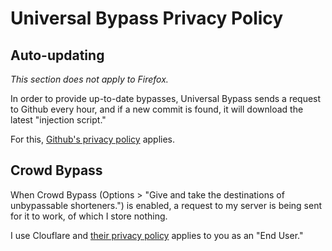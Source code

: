 # Universal Bypass Privacy Policy

## Auto-updating

*This section does not apply to Firefox.*

In order to provide up-to-date bypasses, Universal Bypass sends a request to Github every hour, and if a new commit is found, it will download the latest "injection script."

For this, [Github's privacy policy](https://help.github.com/en/github/site-policy/github-privacy-statement) applies.

## Crowd Bypass

When Crowd Bypass (Options > "Give and take the destinations of unbypassable shorteners.") is enabled, a request to my server is being sent for it to work, of which I store nothing.

I use Clouflare and [their privacy policy](https://www.cloudflare.com/privacypolicy/) applies to you as an "End User."
